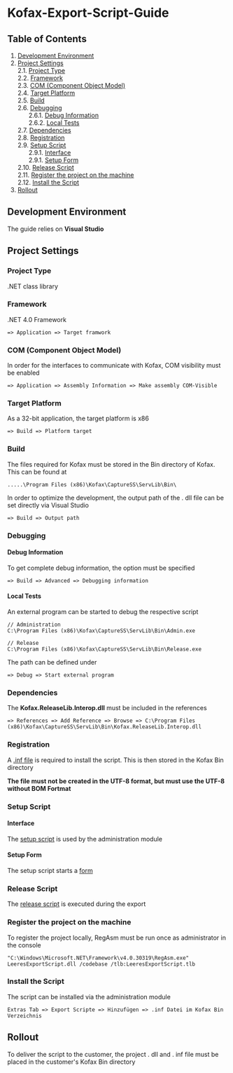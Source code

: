 # Kofax-Export-Script-Guide

## <a name=Content></a> Table of Contents
1. [Development Environment](#DevEnv)
2. [Project Settings](#Settings)  
  2.1. [Project Type](#ProjectType)  
  2.2. [Framework](#Framework)  
  2.3. [COM (Component Object Model)](#COM)  
  2.4. [Target Platform](#Target)  
  2.5. [Build](#Build)  
  2.6. [Debugging](#Debugging)  
    &emsp;&ensp;&nbsp;2.6.1. [Debug Information](#DebugInfo)  
    &emsp;&ensp;&nbsp;2.6.2. [Local Tests](#Tests)  
  2.7. [Dependencies](#Dependencies)  
  2.8. [Registration](#Registration)  
  2.9. [Setup Script](#SetupScript)  
    &emsp;&ensp;&nbsp;2.9.1. [Interface](#Interface)  
    &emsp;&ensp;&nbsp;2.9.1. [Setup Form](#SetupForm)  
  2.10. [Release Script](#ReleaseScript)  
  2.11. [Register the project on the machine](#ProjectRegistration)  
  2.12. [Install the Script](#Installation)
3. [Rollout](#Rollout)  

## <a name=DevEnv></a> Development Environment

The guide relies on **Visual Studio**

## <a name=Settings></a> Project Settings

### <a name=ProjectType></a> Project Type

.NET class library

### <a name=Framework></a> Framework

.NET 4.0 Framework

```
=> Application => Target framwork
```

### <a name=COM></a> COM (Component Object Model)

In order for the interfaces to communicate with Kofax, COM visibility must be enabled

```
=> Application => Assembly Information => Make assembly COM-Visible
```

### <a name=Target></a> Target Platform

As a 32-bit application, the target platform is x86

```
=> Build => Platform target
```

### <a name=Build></a> Build

The files required for Kofax must be stored in the Bin directory of Kofax. This can be found at

```
.....\Program Files (x86)\Kofax\CaptureSS\ServLib\Bin\
```

In order to optimize the development, the output path of the . dll file can be set directly via Visual Studio

```
=> Build => Output path
```

### <a name=Debugging></a> Debugging

#### <a name=DebugInfo></a> Debug Information

To get complete debug information, the option must be specified

```
=> Build => Advanced => Debugging information
```

#### <a name=Tests></a> Local Tests

An external program can be started to debug the respective script

```
// Administration
C:\Program Files (x86)\Kofax\CaptureSS\ServLib\Bin\Admin.exe
```

```
// Release
C:\Program Files (x86)\Kofax\CaptureSS\ServLib\Bin\Release.exe
```

The path can be defined under

```
=> Debug => Start external program
```

### <a name=Dependencies></a> Dependencies

The **Kofax.ReleaseLib.Interop.dll** must be included in the references

```
=> References => Add Reference => Browse => C:\Program Files (x86)\Kofax\CaptureSS\ServLib\Bin\Kofax.ReleaseLib.Interop.dll
```

### <a name=Registration></a> Registration

A [.inf file](https://github.com/matthiashermsen/Kofax-Export-Script-Guide/blob/master/src/LeeresExportScript.inf) is required to install the script. This is then stored in the Kofax Bin directory

**The file must not be created in the UTF-8 format, but must use the UTF-8 without BOM Fortmat**

### <a name=SetupScript></a> Setup Script

#### <a name=Interface></a> Interface

The [setup script](https://github.com/matthiashermsen/Kofax-Export-Script-Guide/blob/master/src/KfxReleaseScriptSetup.cs) is used by the administration module

#### <a name=SetupForm></a> Setup Form

The setup script starts a [form](https://github.com/matthiashermsen/Kofax-Export-Script-Guide/blob/master/src/FrmSetup.cs)

### <a name=ReleaseScript></a> Release Script

The [release script](https://github.com/matthiashermsen/Kofax-Export-Script-Guide/blob/master/src/KfxReleaseScript.cs) is executed during the export

### <a name=ProjectRegistration></a> Register the project on the machine

To register the project locally, RegAsm must be run once as administrator in the console

```
"C:\Windows\Microsoft.NET\Framework\v4.0.30319\RegAsm.exe" LeeresExportScript.dll /codebase /tlb:LeeresExportScript.tlb
```

### <a name=Installation></a> Install the Script

The script can be installed via the administration module

```
Extras Tab => Export Scripte => Hinzufügen => .inf Datei im Kofax Bin Verzeichnis
```

## <a name=Rollout></a> Rollout

To deliver the script to the customer, the project . dll and . inf file must be placed in the customer's Kofax Bin directory
